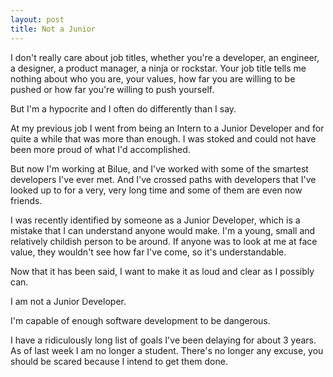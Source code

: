 ```yaml
---
layout: post
title: Not a Junior
---
```


I don't really care about job titles, whether you're a developer, an engineer, a designer, a product manager, a ninja or rockstar. Your job title tells me nothing about who you are, your values, how far you are willing to be pushed or how far you're willing to push yourself.

But I'm a hypocrite and I often do differently than I say.

At my previous job I went from being an Intern to a Junior Developer and for quite a while that was more than enough. I was stoked and could
not have been more proud of what I'd accomplished.

But now I'm working at Bilue, and I've worked with some of the smartest developers I've ever met. And I've crossed
paths with developers that I've looked up to for a very, very long time and some of them are even now friends.

I was recently identified by someone as a Junior Developer, which is a mistake that I can understand anyone would make. I'm a young, small
and relatively childish person to be around. If anyone was to look at me at face value, they wouldn't see how far I've come, so it's understandable.

Now that it has been said, I want to make it as loud and clear as I possibly can.

I am not a Junior Developer.

I'm capable of enough software development to be dangerous.

I have a ridiculously long list of goals I've been delaying for about 3 years. As of last week I am no longer a student. There's no longer any excuse, you should be scared because I intend to get them done.

